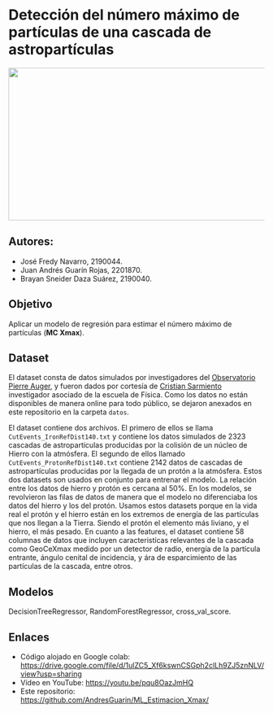 # **Detección del número máximo de partículas de una cascada de astropartículas**
<center>
<img src="https://drive.google.com/uc?id=1ZWClpEv4nsRthBfZAwgXH7S-5Hm6rnLB" width="800px" height="300px">
</center>

## **Autores:**
* José Fredy Navarro, 2190044.
* Juan Andrés Guarín Rojas, 2201870.
* Brayan Sneider Daza Suárez, 2190040.

## **Objetivo**
Aplicar un modelo de regresión para estimar el número máximo de partículas (**MC Xmax**).

## **Dataset** 
El dataset consta de datos simulados por investigadores del [Observatorio Pierre Auger](https://www.auger.org/), y fueron dados por cortesía de [Cristian Sarmiento](https://github.com/csarmiento03) investigador asociado de la escuela de Física. Como los datos no están disponibles de manera online para todo público, se dejaron anexados en este repositorio en la carpeta ```datos```.

El dataset contiene dos archivos. El primero de ellos se llama ```CutEvents_IronRefDist140.txt``` y contiene los datos simulados de 2323 cascadas de astropartículas producidas por la colisión de un núcleo de Hierro con la atmósfera. El segundo de ellos llamado ```CutEvents_ProtonRefDist140.txt``` contiene 2142 datos de cascadas de astropartículas producidas por la llegada de un protón a la atmósfera. Estos dos datasets son usados en conjunto para entrenar el modelo. La relación entre los datos de hierro y protón es cercana al 50%. En los modelos, se revolvieron las filas de datos de manera que el modelo no diferenciaba los datos del hierro y los del protón. Usamos estos datasets porque en la vida real el protón y el hierro están en los extremos de energía de las partículas que nos llegan a la Tierra. Siendo el protón el elemento más liviano, y el hierro, el más pesado. En cuanto a las features, el dataset contiene 58 columnas de datos que incluyen caracteristícas relevantes de la cascada como GeoCeXmax medido por un detector de radio, energía de la partícula entrante, ángulo cenital de incidencia, y ára de esparcimiento de las partículas de la cascada, entre otros.

## **Modelos**
DecisionTreeRegressor, RandomForestRegressor, cross_val_score.

## **Enlaces**
* Código alojado en Google colab: https://drive.google.com/file/d/1ulZC5_Xf6kswnCSGph2clLh9ZJ5znNLV/view?usp=sharing
* Vídeo en YouTube: https://youtu.be/pqu8OazJmHQ
* Este repositorio: https://github.com/AndresGuarin/ML_Estimacion_Xmax/
